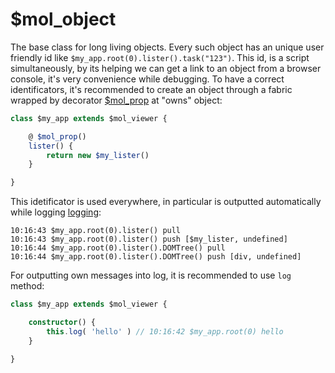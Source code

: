 # $mol_object

The base class for long living objects. Every such object has an unique user friendly id like `$my_app.root(0).lister().task("123")`. This id, is a script simultaneously, by its helping we can get a link to an object from a browser console,
it's very convenience while debugging. To have a correct identificators, it's recommended to create an object through a fabric wrapped by decorator [$mol_prop](../prop) at "owns" object:

```ts
class $my_app extends $mol_viewer {

	@ $mol_prop()
	lister() {
		return new $my_lister()
	}

}
```
This idetificator is used everywhere, in particular is outputted automatically while logging [logging](../log):

```
10:16:43 $my_app.root(0).lister() pull
10:16:43 $my_app.root(0).lister() push [$my_lister, undefined]
10:16:44 $my_app.root(0).lister().DOMTree() pull
10:16:44 $my_app.root(0).lister().DOMTree() push [div, undefined]
```
For outputting own messages into log, it is recommended to use `log` method:

```ts
class $my_app extends $mol_viewer {

	constructor() {
		this.log( 'hello' ) // 10:16:42 $my_app.root(0) hello
	}

}
```
